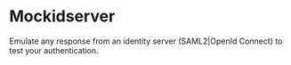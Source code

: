 # Mockidserver

Emulate any response from an identity server (SAML2|OpenId Connect) to test your authentication.
